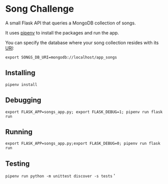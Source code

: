 # Song Challenge #

A small Flask API that queries a MongoDB collection of songs.

It uses [pipenv](https://docs.pipenv.org) to install the packages and run the app.

You can specify the database where your song collection resides with its [URI](https://docs.mongodb.com/manual/reference/connection-string/):

`export SONGS_DB_URI=mongodb://localhost/app_songs`

## Installing ##

`pipenv install`

## Debugging ##

`export FLASK_APP=songs_app.py; export FLASK_DEBUG=1; pipenv run flask run`

## Running ##

`export FLASK_APP=songs_app.py;export FLASK_DEBUG=0; pipenv run flask run`

## Testing ##

`pipenv run python -m unittest discover -s tests`
'
